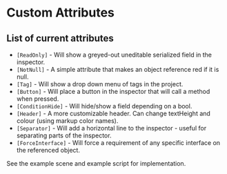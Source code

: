 # Custom Attributes
 
## List of current attributes

* `[ReadOnly]` - Will show a greyed-out uneditable serialized field in the inspector.
* `[NotNull]` - A simple attribute that makes an object reference red if it is null.
* `[Tag]` - Will show a drop down menu of tags in the project.
* `[Button]` - Will place a button in the inspector that will call a method when pressed.
* `[ConditionHide]` - Will hide/show a field depending on a bool.
* `[Header]` - A more customizable header. Can change textHeight and colour (using markup color names).
* `[Separator]` - Will add a horizontal line to the inspector - useful for separating parts of the inspector.
* `[ForceInterface]` - Will force a requirement of any specific interface on the referenced object.

See the example scene and example script for implementation.
